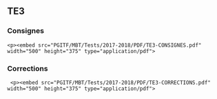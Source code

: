 ## TE3

### Consignes
    <p><embed src="PGITF/MBT/Tests/2017-2018/PDF/TE3-CONSIGNES.pdf" width="500" height="375" type="application/pdf">

### Corrections
     <p><embed src="PGITF/MBT/Tests/2017-2018/PDF/TE3-CORRECTIONS.pdf" width="500" height="375" type="application/pdf">
